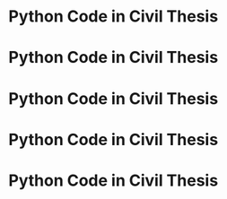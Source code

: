 # Python Code  in Civil Thesis


# Python Code  in Civil Thesis



# Python Code  in Civil Thesis


# Python Code  in Civil Thesis

# Python Code  in Civil Thesis
